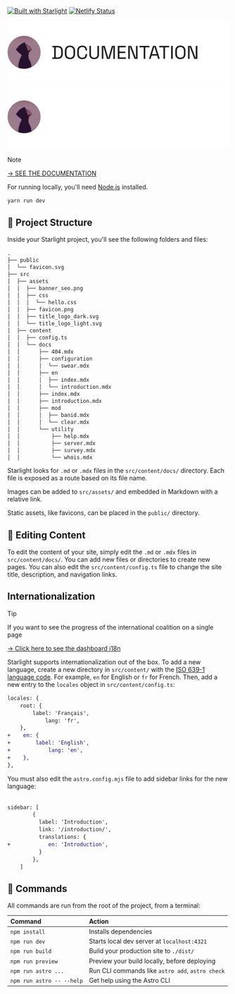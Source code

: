 [![Built with Starlight](https://astro.badg.es/v2/built-with-starlight/tiny.svg)](https://starlight.astro.build) [![Netlify Status](https://api.netlify.com/api/v1/badges/00487308-4ca7-4d14-89eb-df9691bd5030/deploy-status)](https://app.netlify.com/sites/docsmrrobotapp/deploys)

![Documentation of Mr. Robøt](docs/title.svg#gh-light-mode-only)
![Documentation of Mr. Robøt](docs/title-dark.svg#gh-dark-mode-only)

> [!NOTE]
> [→ SEE THE DOCUMENTATION](https://docs.mrrobot.app/)

For running locally, you'll need [Node.js](https://nodejs.org/en/) installed.
```
yarn run dev
```

## 🚀 Project Structure

Inside your Starlight project, you'll see the following folders and files:

```
.
├── public
│  └── favicon.svg
├── src
│  ├── assets
│  │  ├── banner_seo.png
│  │  ├── css
│  │  │  └── hello.css
│  │  ├── favicon.png
│  │  ├── title_logo_dark.svg
│  │  └── title_logo_light.svg
│  ├── content
│  │  ├── config.ts
│  │  └── docs
│  │      ├── 404.mdx
│  │      ├── configuration
│  │      │  └── swear.mdx
│  │      ├── en
│  │      │  ├── index.mdx
│  │      │  └── introduction.mdx
│  │      ├── index.mdx
│  │      ├── introduction.mdx
│  │      ├── mod
│  │      │  ├── banid.mdx
│  │      │  └── clear.mdx
│  │      └── utility
│  │          ├── help.mdx
│  │          ├── server.mdx
│  │          ├── survey.mdx
│  │          └── whois.mdx
```

Starlight looks for `.md` or `.mdx` files in the `src/content/docs/` directory. Each file is exposed as a route based on its file name.

Images can be added to `src/assets/` and embedded in Markdown with a relative link.

Static assets, like favicons, can be placed in the `public/` directory.

## 📝 Editing Content

To edit the content of your site, simply edit the `.md` or `.mdx` files in `src/content/docs/`. You can add new files or directories to create new pages. You can also edit the `src/content/config.ts` file to change the site title, description, and navigation links.

## Internationalization

> [!TIP]
> If you want to see the progress of the international coalition on a single page
> 
> [→ Click here to see the dashboard i18n](https://docs.mrrobot.app/lunaria/)

Starlight supports internationalization out of the box. To add a new language, create a new directory in `src/content/` with the [ISO 639-1 language code](https://en.wikipedia.org/wiki/List_of_ISO_639-1_codes). For example, `en` for English or `fr` for French.
Then, add a new entry to the `locales` object in `src/content/config.ts`:

```diff
locales: {
    root: {
        label: 'Français',
            lang: 'fr',
    },
+    en: {
+        label: 'English',
+            lang: 'en',
+    },
},
```

You must also edit the `astro.config.mjs` file to add sidebar links for the new language:

```diff

sidebar: [
        {
          label: 'Introduction',
          link: '/introduction/',
          translations: {
+            en: 'Introduction',
          }
        },
    ]
```


## 🧞 Commands

All commands are run from the root of the project, from a terminal:

| Command                   | Action                                           |
|:--------------------------|:-------------------------------------------------|
| `npm install`             | Installs dependencies                            |
| `npm run dev`             | Starts local dev server at `localhost:4321`      |
| `npm run build`           | Build your production site to `./dist/`          |
| `npm run preview`         | Preview your build locally, before deploying     |
| `npm run astro ...`       | Run CLI commands like `astro add`, `astro check` |
| `npm run astro -- --help` | Get help using the Astro CLI                     |
